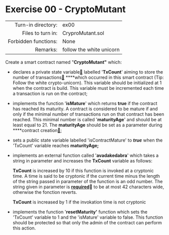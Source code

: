 # Exercise 00 - CryptoMutant

|                         |                    |
| -----------------------:| ------------------ |
|   Turn-in directory:    |  ex00              |
|   Files to turn in:     |  CryproMutant.sol  |
|   Forbidden functions:  |  None              |
|   Remarks:              |  follow the white unicorn               |

Create a smart contract named "**CryptoMutant"** which:

- declares a private state variable[🦄](https://ethereum.stackexchange.com/questions/25554/local-variable-and-state-variable-and-the-difference-between-them/25556) labelled '**TxCount**' aiming to store the number of transactions[🦄](https://ethereum.stackexchange.com/questions/765/what-is-the-difference-between-a-transaction-and-a-call#:~:text=transactions%20are%20created%20by%20your,which%20alone%20evaluates%20the%20result.) ****which occurred in this smart contract (Tip: Follow the white crypto-unicorn). This variable should be initialized at 1 when the contract is build. This variable must be incremented each time a transaction is run on the contract;
- implements the function '**isMature**' which returns **true** if the contract has reached its maturity. A contract is considered to be mature if and only if the minimal number of transactions run on that contract has been reached. This minimal number  is called '**maturityAge**' and should be at least equal to 21. The **maturityAge** should be set as a parameter during ****contract creation[🦄](https://docs.soliditylang.org/en/latest/contracts.html#constructor);
- sets a public state variable labelled 'isContractMature' to ***true*** when the 'TxCount' variable reaches **maturityAge;**
- implements an external function called '**avadakedabra**' which takes a string in parameter and increases the **TxCount** variable as follows:

    **TxCount** is increased by 10 if this function is invoked at a cryptonic time. A time is said to be cryptonic if the current time minus the length of the string passed in parameter of the function is an odd number. The string given in parameter is [**required**](https://docs.soliditylang.org/en/latest/control-structures.html#error-handling-assert-require-revert-and-exceptions)🦄 to be at most 42 characters wide, otherwise the fonction reverts.

    **TxCount** is increased by 1 if the invokation time is not cryptonic

- implements the function '**resetMaturity'** function which sets the 'TxCount' variable to 1 and the 'isMature' variable to false. This function should be protected so that only the admin of the contract can perform this action.
